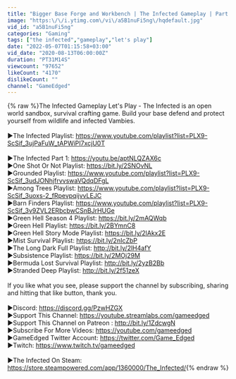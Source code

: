 ```yaml
---
title: "Bigger Base Forge and Workbench | The Infected Gameplay | Part 2"
image: "https:\/\/i.ytimg.com\/vi\/a5B1nuFi5ng\/hqdefault.jpg"
vid_id: "a5B1nuFi5ng"
categories: "Gaming"
tags: ["the infected","gameplay","let's play"]
date: "2022-05-07T01:15:58+03:00"
vid_date: "2020-08-13T06:00:00Z"
duration: "PT31M14S"
viewcount: "97652"
likeCount: "4170"
dislikeCount: ""
channel: "GameEdged"
---
```

{% raw %}The Infected Gameplay Let's Play  - The Infected is an open world sandbox, survival crafting game. Build your base defend and protect yourself from wildlife and infected Vambies.<br /><br />►The Infected Playlist: <a rel="nofollow" target="blank" href="https://www.youtube.com/playlist?list=PLX9-ScSif_3ujPaFuW_tAPWiPI7xcjU0T">https://www.youtube.com/playlist?list=PLX9-ScSif_3ujPaFuW_tAPWiPI7xcjU0T</a><br /><br />►The Infected Part 1: <a rel="nofollow" target="blank" href="https://youtu.be/aptNLQZAX6c">https://youtu.be/aptNLQZAX6c</a><br />►One Shot Or Not Playlist: <a rel="nofollow" target="blank" href="https://bit.ly/2SNOvNL">https://bit.ly/2SNOvNL</a><br />►Grounded Playlist:  <a rel="nofollow" target="blank" href="https://www.youtube.com/playlist?list=PLX9-ScSif_3udJONhjfrvvswaVQdqDFgL">https://www.youtube.com/playlist?list=PLX9-ScSif_3udJONhjfrvvswaVQdqDFgL</a><br />►Among Trees Playlist: <a rel="nofollow" target="blank" href="https://www.youtube.com/playlist?list=PLX9-ScSif_3uoxs-2_fRpevpqijvvLEJC">https://www.youtube.com/playlist?list=PLX9-ScSif_3uoxs-2_fRpevpqijvvLEJC</a><br />►Barn Finders Playlist: <a rel="nofollow" target="blank" href="https://www.youtube.com/playlist?list=PLX9-ScSif_3v9ZVL2ERbcbwCSnBJrHUGe">https://www.youtube.com/playlist?list=PLX9-ScSif_3v9ZVL2ERbcbwCSnBJrHUGe</a><br />►Green Hell Season 4 Playlist: <a rel="nofollow" target="blank" href="https://bit.ly/2mAQWqb">https://bit.ly/2mAQWqb</a><br />►Green Hell Playlist: <a rel="nofollow" target="blank" href="https://bit.ly/2BYmnC8">https://bit.ly/2BYmnC8</a><br />►Green Hell Story Mode Playlist: <a rel="nofollow" target="blank" href="https://bit.ly/2lAkx2E">https://bit.ly/2lAkx2E</a><br />►Mist Survival Playlist: <a rel="nofollow" target="blank" href="https://bit.ly/2nIcZbP">https://bit.ly/2nIcZbP</a><br />►The Long Dark Full Playlist: <a rel="nofollow" target="blank" href="http://bit.ly/2lH4afY">http://bit.ly/2lH4afY</a><br />►Subsistence Playlist: <a rel="nofollow" target="blank" href="https://bit.ly/2MOj29M">https://bit.ly/2MOj29M</a><br />►Bermuda Lost Survival Playlist: <a rel="nofollow" target="blank" href="http://bit.ly/2yzB2Bb">http://bit.ly/2yzB2Bb</a><br />►Stranded Deep Playlist: <a rel="nofollow" target="blank" href="http://bit.ly/2f51zeX">http://bit.ly/2f51zeX</a><br /><br />If you like what you see, please support the channel by subscribing, sharing and hitting that like button, thank you.<br /><br />►Discord: <a rel="nofollow" target="blank" href="https://discord.gg/PzwHZGX">https://discord.gg/PzwHZGX</a><br />►Support This Channel: <a rel="nofollow" target="blank" href="https://youtube.streamlabs.com/gameedged">https://youtube.streamlabs.com/gameedged</a><br />►Support This Channel on Patreon : <a rel="nofollow" target="blank" href="http://bit.ly/1ZdcwgN">http://bit.ly/1ZdcwgN</a><br />►Subscribe For More Videos:  <a rel="nofollow" target="blank" href="https://youtube.com/gameedged">https://youtube.com/gameedged</a><br />►GameEdged Twitter Account: <a rel="nofollow" target="blank" href="https://twitter.com/Game_Edged">https://twitter.com/Game_Edged</a><br />►Twitch: <a rel="nofollow" target="blank" href="https://www.twitch.tv/gameedged">https://www.twitch.tv/gameedged</a><br /><br />►The Infected On Steam: <a rel="nofollow" target="blank" href="https://store.steampowered.com/app/1360000/The_Infected/">https://store.steampowered.com/app/1360000/The_Infected/</a>{% endraw %}
